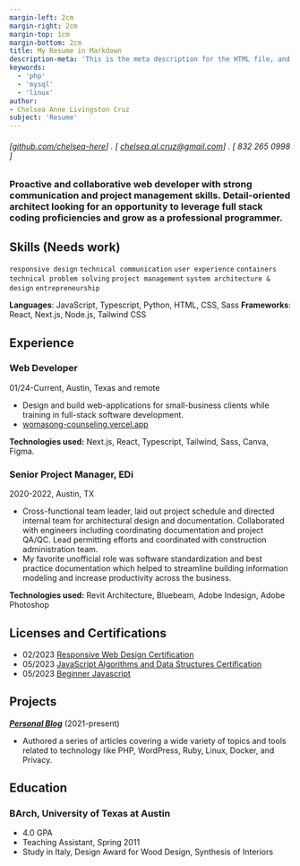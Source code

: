 ```yaml
---
margin-left: 2cm
margin-right: 2cm
margin-top: 1cm
margin-bottom: 2cm
title: My Resume in Markdown
description-meta: 'This is the meta description for the HTML file, and one day the PDF file, for better SEO?'
keywords:
  - 'php'
  - 'mysql'
  - 'linux'
author:
- Chelsea Anne Livingston Cruz
subject: 'Resume'
---
```

###### [[github.com/chelsea-here](https://github.com/chelsea-here)] . [ chelsea.al.cruz@gmail.com] . [ 832 265 0998 ]

### Proactive and collaborative web developer with strong communication and project management skills. Detail-oriented architect looking for an opportunity to leverage full stack coding proficiencies and grow as a professional programmer.

## Skills (Needs work)
```responsive design```
```technical communication```
```user experience```
```containers```
```technical problem solving```
```project management```
```system architecture & design```
```entrepreneurship```

**Languages**: JavaScript, Typescript, Python, HTML, CSS, Sass
**Frameworks**: React, Next.js, Node.js, Tailwind CSS

## Experience

### Web Developer

01/24-Current, Austin, Texas and remote

- Design and build web-applications for small-business clients while training in full-stack software development.
- [womasong-counseling.vercel.app](https://womansong-counseling.vercel.app/)

**Technologies used:** Next.js, React, Typescript, Tailwind, Sass, Canva, Figma.

### Senior Project Manager, EDi

2020-2022, Austin, TX

- Cross-functional team leader, laid out project schedule and directed internal team for architectural design and documentation.  Collaborated with engineers including coordinating documentation and project QA/QC.  Lead permitting efforts and coordinated with construction administration team.
- My favorite unofficial role was software standardization and best practice documentation which helped to streamline building information modeling and increase productivity across the business.

**Technologies used:** Revit Architecture, Bluebeam, Adobe Indesign, Adobe Photoshop

## Licenses and Certifications

- 02/2023 [Responsive Web Design Certification](https://www.freecodecamp.org/certification/chelsea4568/javascript-algorithms-and-data-structures)
- 05/2023 [JavaScript Algorithms and Data Structures Certification](https://www.freecodecamp.org/certification/chelsea4568/javascript-algorithms-and-data-structures)
- 05/2023 [Beginner Javascript](https://courses.wesbos.com/account/certificate/648a224ef6a5ae2411309695)

## Projects

**[*Personal Blog*](http://luther.io)** (2021-present) 

- Authored a series of articles covering a wide variety of topics and tools related to technology like PHP, WordPress, Ruby, Linux, Docker, and Privacy.

## Education

### BArch, University of Texas at Austin

- 4.0 GPA
- Teaching Assistant, Spring 2011
- Study in Italy, Design Award for Wood Design, Synthesis of Interiors

